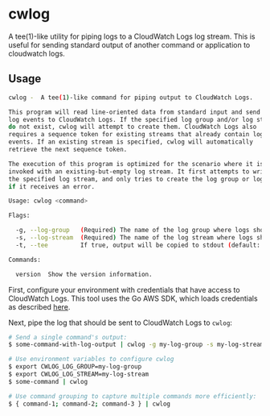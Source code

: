 # cwlog

A tee(1)-like utility for piping logs to a CloudWatch Logs log stream. This is useful for sending standard output
of another command or application to cloudwatch logs.

## Usage

```sh
cwlog -  A tee(1)-like command for piping output to CloudWatch Logs.

This program will read line-oriented data from standard input and send
log events to CloudWatch Logs. If the specified log group and/or log stream
do not exist, cwlog will attempt to create them. CloudWatch Logs also
requires a sequence token for existing streams that already contain log
events. If an existing stream is specified, cwlog will automatically
retrieve the next sequence token.

The execution of this program is optimized for the scenario where it is
invoked with an existing-but-empty log stream. It first attempts to write to
the specified log stream, and only tries to create the log group or log stream
if it receives an error.

Usage: cwlog <command>

Flags:

  -g, --log-group   (Required) The name of the log group where logs should be sent. The program will attempt to create this if it does not exist. [env CWLOG_LOG_GROUP=] (default: <none>)
  -s, --log-stream  (Required) The name of the log stream where logs should be sent. The program will attempt to create this if it does not exist. [env CWLOG_LOG_STREAM=] (default: <none>)
  -t, --tee         If true, output will be copied to stdout (default: true)

Commands:

  version  Show the version information.
```

First, configure your environment with credentials that have access to CloudWatch Logs. This tool uses the Go AWS SDK, which loads
credentials as described [here][1].

Next, pipe the log that should be sent to CloudWatch Logs to `cwlog`:

```sh
# Send a single command's output:
$ some-command-with-log-output | cwlog -g my-log-group -s my-log-stream

# Use environment variables to configure cwlog
$ export CWLOG_LOG_GROUP=my-log-group
$ export CWLOG_LOG_STREAM=my-log-stream
$ some-command | cwlog

# Use command grouping to capture multiple commands more efficiently:
$ { command-1; command-2; command-3 } | cwlog
```

[1]: https://docs.aws.amazon.com/sdk-for-go/api/aws/session/#hdr-Credential_and_config_loading_order
